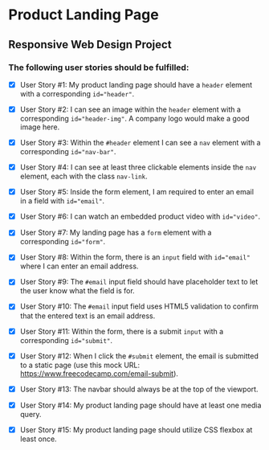 # Product Landing Page
## Responsive Web Design Project
### The following user stories should be fulfilled:

- [x] User Story #1: My product landing page should have a `header` element with a corresponding `id="header"`.

- [x] User Story #2: I can see an image within the `header` element with a corresponding `id="header-img"`. A company logo would make a good image here.

- [x] User Story #3: Within the `#header` element I can see a `nav` element with a corresponding `id="nav-bar"`.

- [x] User Story #4: I can see at least three clickable elements inside the `nav` element, each with the class `nav-link`.

- [x] User Story #5: Inside the form element, I am required to enter an email in a field with `id="email"`.

- [x] User Story #6: I can watch an embedded product video with `id="video"`.

- [x] User Story #7: My landing page has a `form` element with a corresponding `id="form"`.

- [x] User Story #8: Within the form, there is an `input` field with `id="email"` where I can enter an email address.

- [x] User Story #9: The `#email` input field should have placeholder text to let the user know what the field is for.

- [x] User Story #10: The `#email` input field uses HTML5 validation to confirm that the entered text is an email address.

- [x] User Story #11: Within the form, there is a submit `input` with a corresponding `id="submit"`.

- [x] User Story #12: When I click the `#submit` element, the email is submitted to a static page (use this mock URL: https://www.freecodecamp.com/email-submit).

- [x] User Story #13: The navbar should always be at the top of the viewport.

- [x] User Story #14: My product landing page should have at least one media query.

- [x] User Story #15: My product landing page should utilize CSS flexbox at least once.